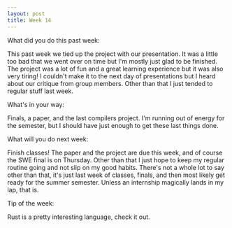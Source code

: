 ```yaml
---
layout: post
title: Week 14
---
```



What did you do this past week:

This past week we tied up the project with our presentation. It was a little too bad that we went over on time but I'm mostly just glad to be finished. The project was a lot of fun and a great learning experience but it was also very tiring! I couldn't make it to the next day of presentations but I heard about our critique from group members. Other than that I just tended to regular stuff last week.


What's in your way:

Finals, a paper, and the last compilers project. I'm running out of energy for the semester, but I should have just enough to get these last things done.


What will you do next week:

Finish classes! The paper and the project are due this week, and of course the SWE final is on Thursday. Other than that I just hope to keep my regular routine going and not slip on my good habits. There's not a whole lot to say other than that, it's just last week of classes, finals, and then most likely get ready for the summer semester. Unless an internship magically lands in my lap, that is.


Tip of the week:

Rust is a pretty interesting language, check it out.
